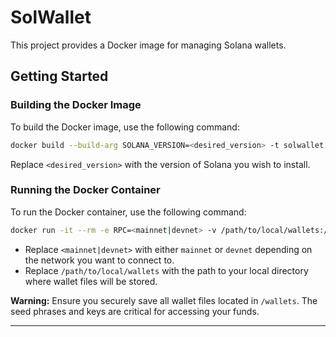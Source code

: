 # SolWallet

This project provides a Docker image for managing Solana wallets.

## Getting Started

### Building the Docker Image

To build the Docker image, use the following command:

```bash
docker build --build-arg SOLANA_VERSION=<desired_version> -t solwallet .
```

Replace `<desired_version>` with the version of Solana you wish to install.

### Running the Docker Container

To run the Docker container, use the following command:

```bash
docker run -it --rm -e RPC=<mainnet|devnet> -v /path/to/local/wallets:/wallets ghcr.io/klementxv/solwallet:latest
```

- Replace `<mainnet|devnet>` with either `mainnet` or `devnet` depending on the network you want to connect to.
- Replace `/path/to/local/wallets` with the path to your local directory where wallet files will be stored.

**Warning:** Ensure you securely save all wallet files located in `/wallets`. The seed phrases and keys are critical for accessing your funds.

---